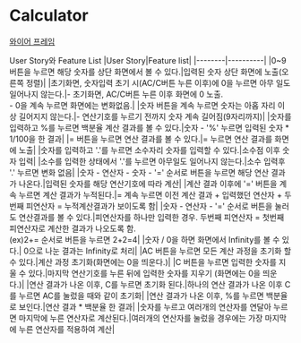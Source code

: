#  Calculator

[와이어 프레임](https://www.figma.com/file/BsNu8kEhyB4AYJbOOC1uBz/%EA%B3%84%EC%82%B0%EA%B8%B0?node-id=0%3A1)

User Story와 Feature List
|User Story|Feature list|
|--------|----------|
|0~9 버튼을 누르면 해당 숫자를 상단 화면에서 볼 수 있다.|입력된 숫자 상단 화면에 노출(오른쪽 정렬)|
|초기화면, 숫자입력 초기 시(AC/C버튼 누른 이후)에 0을 누르면 아무 일도 일어나지 않는다.|- 초기화면, AC/C버튼 누른 이후 화면에 0 노출. <br> - 0을 계속 누르면 화면에는 변화없음.|
|숫자 버튼을 계속 누르면 숫자는 아홉 자리 이상 길어지지 않는다.|- 연산기호를 누르기 전까지 숫자 계속 길어짐(9자리까지)|
|숫자를 입력하고 %를 누르면 백분율 계산 결과를 볼 수 있다.|숫자 - '%' 누르면 입력된 숫자 * 1/100을 한 결과|
|= 버튼을 누르면 연산 결과를 볼 수 있다.|= 누르면 연산 결과를 화면에 노출|
|숫자를 입력하고 '.'를 누르면 소수자리 숫자를 입력할 수 있다.|소수점 이후 숫자 입력|
|소수를 입력한 상태에서 '.'를 누르면 아무일도 일어나지 않는다.|소수 입력후 '.' 누르면 변화 없음|
|숫자 - 연산자 - 숫자 - '=' 순서로 버튼을 누르면 해당 연산 결과가 나온다.|입력된 숫자를 해당 연산기호에 따라 계산|
|계산 결과 이후에 '=' 버튼을 계속 누르면 계산 결과가 누적된다.|= 계속 누르면 이전 계산 결과 + 입력했던 연산자 + 두번째 피연산자 = 누적계산결과가 보이도록 함|
|숫자 - 연산자 - '=' 순서로 버튼을 눌러도 연산결과를 볼 수 있다.|피연산자를 하나만 입력한 경우. 두번째 피연산자 = 첫번째 피연산자로 계산한 결과가 나오도록 함. <br>(ex)2+= 순서로 버튼을 누르면 2+2=4|
|숫자 / 0을 하면 화면에서 Infinity를 볼 수 있다.| 0으로 나눈 결과는 Infinity로 처리|
|AC 버튼을 누르면 모든 계산 과정을 초기화 할 수 있다.|계산 과정 초기화(화면에는 0을 띄운다.)|
|C 버튼을 누르면 입력한 숫자를 지울 수 있다.|마지막 연산기호를 누른 뒤에 입력한 숫자를 지우기 (화면에는 0을 띄운다.)|
|연산 결과가 나온 이후, C를 누르면 초기화 된다.|하나의 연산 결과가 나온 이후 C를 누르면 AC를 눌렀을 때와 같이 초기화|
|연산 결과가 나온 이후, %를 누르면 백분율로 보인다.|연산 결과 * 백분율 한 결과|
|숫자를 누르고 여러개의 연산자를 연달아 누르면 마지막에 누른 연산자로 계산된다.|여러개의 연산자를 눌렀을 경우에는 가장 마지막에 누른 연산자를 적용하여 계산|
